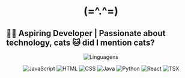<h1 align="center">(=^.^=)</h1>


## **👩‍💻 Aspiring Developer | Passionate about technology, cats 🐱 did I mention cats?**
<p align="center">
  <img src="https://img.shields.io/badge/✨%20Linguagens%20que%20estou%20aprendendo%20✨-%E2%9D%A4%EF%B8%8F-pink?style=for-the-badge&logoColor=white&labelColor=ff99cc&fontSize=20" alt="Linguagens">
</p>



<p align="center">
  <img src="https://img.shields.io/badge/JavaScript-F7DF1E?style=for-the-badge&logo=javascript&logoColor=black" alt="JavaScript"/>
  <img src="https://img.shields.io/badge/HTML-E34F26?style=for-the-badge&logo=html5&logoColor=white" alt="HTML"/>
  <img src="https://img.shields.io/badge/CSS-1572B6?style=for-the-badge&logo=css3&logoColor=white" alt="CSS"/>
  <img src="https://img.shields.io/badge/Java-007396?style=for-the-badge&logo=java&logoColor=white" alt="Java"/>
  <img src="https://img.shields.io/badge/Python-3776AB?style=for-the-badge&logo=python&logoColor=white" alt="Python"/>
  <img src="https://img.shields.io/badge/React-61DAFB?style=for-the-badge&logo=react&logoColor=black" alt="React"/>
  <img src="https://img.shields.io/badge/TSX-3178C6?style=for-the-badge&logo=typescript&logoColor=white" alt="TSX"/>
</p>
